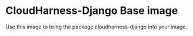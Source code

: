 # CloudHarness-Django Base image

Use this image to bring the package cloudharness-django into your image.
